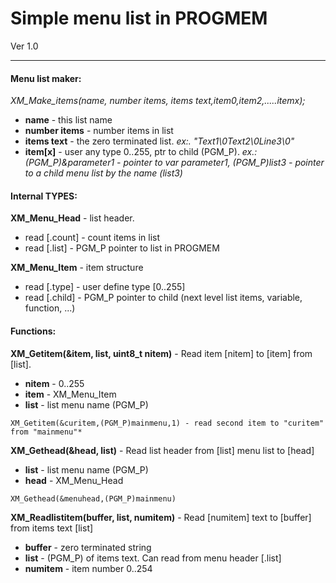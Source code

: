 # Simple menu list in PROGMEM
Ver 1.0

---
#### Menu list maker:

*XM_Make_items(name, number items, items text,item0,item2,.....itemx);*

- **name** - this list name
- **number items** - number items in list
- **items text** - the zero terminated list. *ex:. "Text1\0Text2\0Line3\0"*
- **item[x]** - user any type 0..255, ptr to child (PGM_P). *ex.: (PGM_P)&parameter1 - pointer to var parameter1, (PGM_P)list3 - pointer to a child menu list by the name (list3)*

#### Internal TYPES:

**XM_Menu_Head** - list header.
- read [.count] - count items in list
- read [.list] - PGM_P pointer to list in PROGMEM

**XM_Menu_Item** - item structure
- read [.type] - user define type [0..255]
- read [.child] - PGM_P pointer to child (next level list items, variable, function, ...)

#### Functions:

**XM_Getitem(&item, list, uint8_t nitem)** - Read item [nitem] to [item] from [list].
- **nitem** - 0..255
- **item** - XM_Menu_Item
- **list** - list menu name (PGM_P)
```
XM_Getitem(&curitem,(PGM_P)mainmenu,1) - read second item to "curitem" from "mainmenu"*
```

**XM_Gethead(&head, list)** - Read list header from [list] menu list to [head]
- **list** - list menu name (PGM_P)
- **head** - XM_Menu_Head
```
XM_Gethead(&menuhead,(PGM_P)mainmenu)
```
**XM_Readlistitem(buffer, list, numitem)** - Read [numitem] text to [buffer] from items text [list]
- **buffer** - zero terminated string
- **list** - (PGM_P) of items text. Can read from menu header [.list]
- **numitem** - item number 0..254
